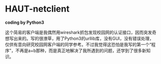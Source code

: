 # HAUT-netclient

  **coding by Python3** 

这个简易的客户端是我偶然用wireshark抓包发现校园网的认证接口，因而突发奇想写出来的。写的很潦草，用了Python3的urllib库，没有GUI，没有错误处理，仅供有意向研究校园网客户端的同学参考。不过我觉得这恐怕是我写的第一个“程序”，不再是a+b那种，而是真正地解决了我所遇到的问题，还学到了很多新知识。

